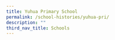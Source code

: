 ```yaml
---
title: Yuhua Primary School
permalink: /school-histories/yuhua-pri/
description: ""
third_nav_title: Schools
---
```


